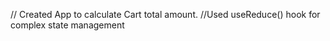 // Created App to calculate Cart total amount. 
//Used useReduce() hook for complex state management